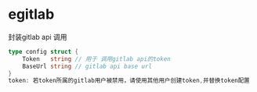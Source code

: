 # egitlab
封装gitlab api 调用

```go
type config struct {
	Token   string // 用于 调用gitlab api的token
	BaseUrl string // gitlab api base url
}
token: 若token所属的gitlab用户被禁用，请使用其他用户创建token,并替换token配置
```